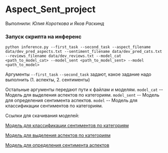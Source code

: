# Aspect_Sent_project

Выполнили: *Юлия Короткова и Яков Раскинд*

### Запуск скрипта на инференс

```
python inference.py --first_task --second_task --aspect_filename data/dev_pred_aspects.txt --sentiment_filename data/dev_pred_cats.txt --reviews_filename data/dev_reviews.txt --model_cat <path_to_model_cat> --model_sent <path_to_model_sent> --model <path_to_model>
```

Аргументы `--first_task` `--second_task` задают, какое задание надо выполнить (1. аспекты, 2. сентименты)

Остальные аргументы передают пути к файлам и моделям. `model_cat` -- Модель для выделения аспектов по категориям. `model_sent` -- Модель для определения сентимента аспектов. `model` -- Модель для классификации сентиментов по категориям.

Ссылки для скачивания моделей:

[Модель для классификации сентиментов по категориям](https://disk.yandex.ru/d/bUbzbGnFqNywHw)

[Модель для выделения аспектов по категориям](https://disk.yandex.ru/d/dStzQfoH_33Opw)

[Модель для определения сентимента аспектов](https://disk.yandex.ru/d/O0MOfzkp0ownag)

